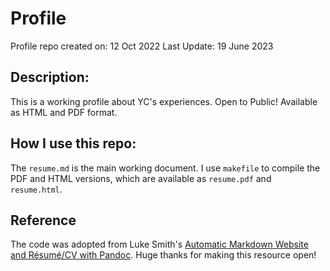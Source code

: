 # Profile
Profile repo created on: 12 Oct 2022
Last Update: 19 June 2023

## Description:
This is a working profile about YC's experiences. Open to Public!
Available as HTML and PDF format. 

## How I use this repo:
The `resume.md` is the main working document. I use `makefile` to compile the PDF and HTML versions, which are available as `resume.pdf` and `resume.html`.

## Reference
The code was adopted from Luke Smith's [Automatic Markdown Website and Résumé/CV with Pandoc](https://youtu.be/HggKRBvjIsQ). Huge thanks for making this resource open!